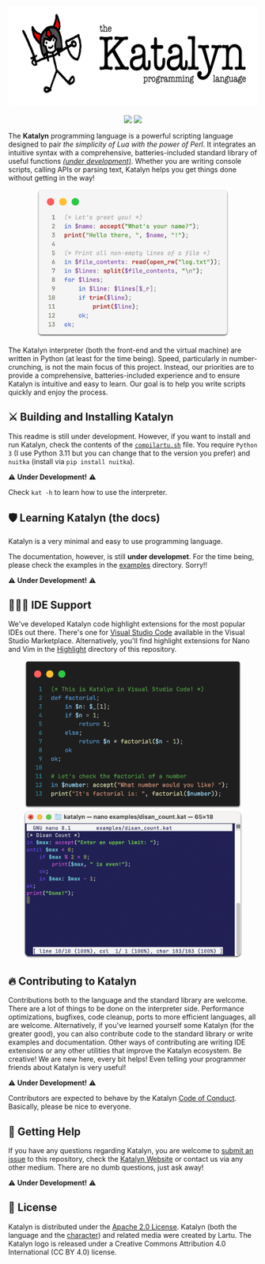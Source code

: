 <p align=center>
    <img src="images/Katalyn Logo.png" height=200px width=auto>
    <br><br>
    <img src="https://img.shields.io/badge/release-v0.0.1-red.svg">
    <img src="https://img.shields.io/badge/license-_apache_2.0-green">
</p>

The **Katalyn** programming language is a powerful scripting language designed to pair _the simplicity of Lua with the power of Perl_.
It integrates an intuitive syntax with a comprehensive, batteries-included standard library of useful functions _[(under development)](#contributing-to-katalyn)_. Whether you are
writing console scripts, calling APIs or parsing text, Katalyn helps you get things done without getting in the way!

<p align=center>
    <img src="images/code.png" height=300px width=auto>
</p>

The Katalyn interpreter (both the front-end and the virtual machine) are written in Python (at least for the time being).
Speed, particularly in number-crunching, is not the main focus of this project. Instead, our priorities are to provide
a comprehensive, batteries-included experience and to ensure Katalyn is intuitive and easy to learn. Our goal is to
help you write scripts quickly and enjoy the process.

## ⚔️ Building and Installing Katalyn

This readme is still under development. However, if you want to install and run Katalyn, check the contents of
the [`compilartu.sh`](/compilartu.sh) file. You require `Python 3` (I use Python 3.11 but you can change that
to the version you prefer) and `nuitka` (install via `pip install nuitka`).

⚠️ **Under Development!** ⚠️

Check `kat -h` to learn how to use the interpreter.

## 🛡️ Learning Katalyn (the docs)

Katalyn is a very minimal and easy to use programming language.

The documentation, however, is still **under developmet**. For the time being, please check the examples in the [examples](/examples)
directory. Sorry!!

⚠️ **Under Development!** ⚠️


## 🧙🏻‍♂️ IDE Support

We've developed Katalyn code highlight extensions for the most popular IDEs out there. There's one for [Visual Studio Code](https://marketplace.visualstudio.com/items?itemName=Lartu.katalyn-syntax-highlight) available in the Visual Studio Marketplace.
Alternatively, you'll find highlight extensions for Nano and Vim in the [Highlight](/highlight) directory of this repository.

<p align=center>
<img src="images/vsc.png" height=300px width=auto> <img src="images/nano.png" height=300px width=auto>
</p>

## 🔥 Contributing to Katalyn

Contributions both to the language and the standard library are welcome. There are a lot of things to be done on the interpreter side.
Performance optimizations, bugfixes, code cleanup, ports to more efficient languages, all are welcome. Alternatively, if you've
learned yourself some Katalyn (for the greater good), you can also contribute code to the standard library or write examples and
documentation. Other ways of contributing are writing IDE extensions or any other utilities that improve the Katalyn ecosystem.
Be creative! We are new here, every bit helps! Even telling your programmer friends about Katalyn is very useful!

⚠️ **Under Development!** ⚠️

Contributors are expected to behave by the Katalyn [Code of Conduct](.). Basically, please be nice to everyone.

## 🏰 Getting Help

If you have any questions regarding Katalyn, you are welcome to [submit an issue](https://github.com/Lartu/katalyn/issues) to this repository, check the [Katalyn Website](.) or contact us via any other medium. There are no dumb questions, just ask away!

⚠️ **Under Development!** ⚠️

## 👑 License

Katalyn is distributed under the [Apache 2.0 License](LICENSE). Katalyn (both the language and the [character](https://eterspire.com)) and related media were created by Lartu. The Katalyn logo is released under a Creative Commons Attribution 4.0 International (CC BY 4.0) license.

